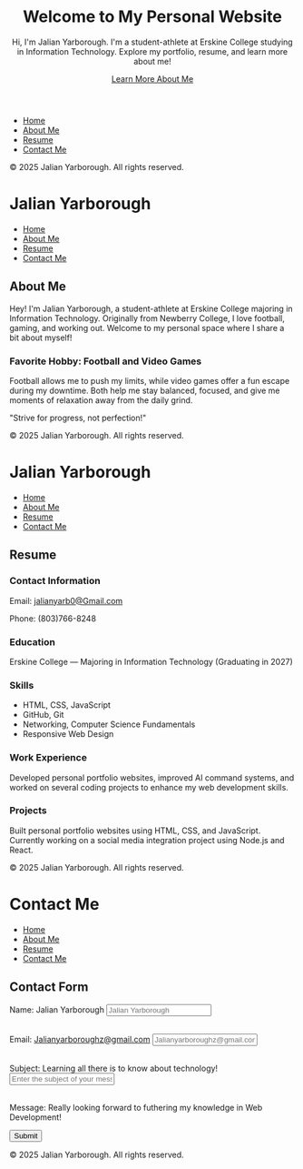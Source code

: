 <!DOCTYPE html>
<html lang="en">
<head>
    <meta charset="UTF-8">
    <meta name="viewport" content="width=device-width, initial-scale=1.0">
    
    
</head>
<body>

    
  <header class="home-bar">
        <div class="home-bar-content">
            <h1>Welcome to My Personal Website</h1>
            <p>Hi, I'm Jalian Yarborough. I'm a student-athlete at Erskine College studying in Information Technology. Explore my portfolio, resume, and learn more about me!</p>
          <a href="about.html" class="cta-button">Learn More About Me</a>
        </div>
    </header>
  <!-- Navigation Bar (Fixed) -->
  <nav>
        <ul>
            <li><a href="index.html">Home</a></li>
            <li><a href="about.html">About Me</a></li>
            <li><a href="resume.html">Resume</a></li>
            <li><a href="contact.html">Contact Me</a></li>
        </ul>
    </nav>

  <footer>      
    <p>&copy; 2025 Jalian Yarborough. All rights reserved.</p>
  </footer>

</body>
</html>






<h1>Jalian Yarborough</h1>
<nav>
    <ul>
        <li><a href="index.html">Home</a></li>
        <li><a href="about.html">About Me</a></li>
        <li><a href="resume.html">Resume</a></li>
        <li><a href="contact.html">Contact Me</a></li>
    </ul>
</nav>

<h2>About Me</h2>
<p>Hey! I'm Jalian Yarborough, a student-athlete at Erskine College majoring in Information Technology. Originally from Newberry College, I love football, gaming, and working out. Welcome to my personal space where I share a bit about myself!</p>

<h3>Favorite Hobby: Football and Video Games</h3>
<p>Football allows me to push my limits, while video games offer a fun escape during my downtime. Both help me stay balanced, focused, and give me moments of relaxation away from the daily grind.</p>


<p>"Strive for progress, not perfection!"</p>

<footer>
    <p>&copy; 2025 Jalian Yarborough. All rights reserved.</p>
</footer>







<h1>Jalian Yarborough</h1>
<nav>
    <ul>
        <li><a href="index.html">Home</a></li>
        <li><a href="about.html">About Me</a></li>
        <li><a href="resume.html">Resume</a></li>
        <li><a href="contact.html">Contact Me</a></li>
    </ul>
</nav>

<h2>Resume</h2>

<h3>Contact Information</h3>
<p>Email: <a href="mailto:jalianyarb0@Gmail.com">jalianyarb0@Gmail.com</a></p>
<p>Phone: (803)766-8248</p>

<h3>Education</h3>
<p>Erskine College — Majoring in Information Technology (Graduating in 2027)</p>

<h3>Skills</h3>
<ul>
    <li>HTML, CSS, JavaScript</li>
    <li>GitHub, Git</li>
    <li>Networking, Computer Science Fundamentals</li>
    <li>Responsive Web Design</li>
</ul>

<h3>Work Experience</h3>
<p>Developed personal portfolio websites, improved AI command systems, and worked on several coding projects to enhance my web development skills.</p>

<h3>Projects</h3>
<p>Built personal portfolio websites using HTML, CSS, and JavaScript. Currently working on a social media integration project using Node.js and React.</p>

<footer>
    <p>&copy; 2025 Jalian Yarborough. All rights reserved.</p>
</footer>











<h1>Contact Me</h1>
<nav>
    <ul>
        <li><a href="index.html">Home</a></li>
        <li><a href="about.html">About Me</a></li>
        <li><a href="resume.html">Resume</a></li>
        <li><a href="contact.html">Contact Me</a></li>
    </ul>
</nav>

<h2>Contact Form</h2>
<form action="#" method="POST">
    <label for="name">Name:  Jalian Yarborough</label>
    <input type="text" id="name" name="name" placeholder="Jalian Yarborough" required><br><br>

 <label for="email">Email: Jalianyarboroughz@gmail.com</label>
    <input type="email" id="email" name="email" placeholder="Jalianyarboroughz@gmail.com" required><br><br>

 <label for="subject">Subject: Learning all there is to know about technology!</label>
    <input type="text" id="subject" name="subject" placeholder="Enter the subject of your message" required><br><br>

 <label for="message">Message:  Really looking forward to futhering my knowledge in Web Development!</label><br>
   

<button type="submit">Submit</button>
</form>

<footer>
    <p>&copy; 2025 Jalian Yarborough. All rights reserved.</p>
</footer>
